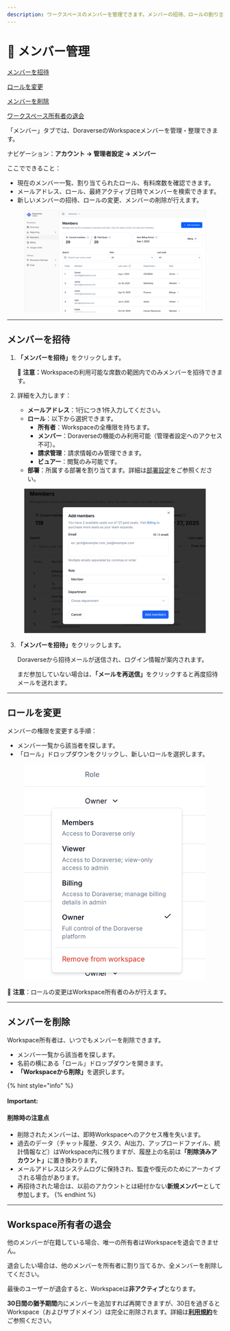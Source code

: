 ```yaml
---
description: ワークスペースのメンバーを管理できます。メンバーの招待、ロールの割り当て、削除が可能です。
---
```


# 👤 メンバー管理

[メンバーを招待](member-management.md#add-members)

[ロールを変更](member-management.md#change-roles)

[メンバーを削除](member-management.md#removing-members)

[ワークスペース所有者の退会](member-management.md#workspace-owners-leaving)

「メンバー」タブでは、DoraverseのWorkspaceメンバーを管理・整理できます。

ナビゲーション：**アカウント → 管理者設定 → メンバー**

ここでできること：

* 現在のメンバー一覧、割り当てられたロール、有料席数を確認できます。
* メールアドレス、ロール、最終アクティブ日時でメンバーを検索できます。
* 新しいメンバーの招待、ロールの変更、メンバーの削除が行えます。

<figure><img src=".gitbook/assets/Member Management.png" alt=""><figcaption></figcaption></figure>

***

## メンバーを招待

1.  **「メンバーを招待」**&#x3092;クリックします。

    📌 **注意：**&#x57;orkspaceの利用可能な席数の範囲内でのみメンバーを招待できます。
2. 詳細を入力します：
   * **メールアドレス**：1行につき1件入力してください。
   * **ロール**：以下から選択できます。
     * **所有者**：Workspaceの全権限を持ちます。
     * **メンバー**：Doraverseの機能のみ利用可能（管理者設定へのアクセス不可）。
     * **請求管理**：請求情報のみ管理できます。
     * **ビュアー**：閲覧のみ可能です。
   * **部署**：所属する部署を割り当てます。詳細は[部署設定](https://help.doraverse.com/settings/workspace-setting/department)をご参照ください。

<figure><img src=".gitbook/assets/Screenshot 2025-10-04 at 22.13.29.png" alt=""><figcaption></figcaption></figure>

3.  **「メンバーを招待」**&#x3092;クリックします。

    Doraverseから招待メールが送信され、ログイン情報が案内されます。

    まだ参加していない場合は、**「メールを再送信」**&#x3092;クリックすると再度招待メールを送れます。

***

## ロールを変更

メンバーの権限を変更する手順：

* メンバー一覧から該当者を探します。
* 「ロール」ドロップダウンをクリックし、新しいロールを選択します。

<figure><img src=".gitbook/assets/Change role.png" alt=""><figcaption></figcaption></figure>

📌 **注意**：ロールの変更はWorkspace所有者のみが行えます。

***

## メンバーを削除

Workspace所有者は、いつでもメンバーを削除できます。

* メンバー一覧から該当者を探します。
* 名前の横にある「ロール」ドロップダウンを開きます。
* **「Workspaceから削除」**&#x3092;選択します。

{% hint style="info" %}
#### Important:

#### 削除時の注意点

* 削除されたメンバーは、即時Workspaceへのアクセス権を失います。
* 過去のデータ（チャット履歴、タスク、AI出力、アップロードファイル、統計情報など）はWorkspace内に残りますが、履歴上の名前&#x306F;**「削除済みアカウント」**&#x306B;置き換わります。
* メールアドレスはシステムログに保持され、監査や復元のためにアーカイブされる場合があります。
* 再招待された場合は、以前のアカウントとは紐付かない**新規メンバー**として参加します。
{% endhint %}

***

## Workspace所有者の退会

他のメンバーが在籍している場合、唯一の所有者はWorkspaceを退会できません。

退会したい場合は、他のメンバーを所有者に割り当てるか、全メンバーを削除してください。

最後のユーザーが退会すると、Workspaceは**非アクティブ**となります。

**30日間の猶予期間**内にメンバーを追加すれば再開できますが、30日を過ぎるとWorkspace（およびサブドメイン）は完全に削除されます。詳細は[**利用規約**](https://doraverse.com/article/gl/term-of-service)をご参照ください。
